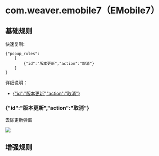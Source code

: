# com.weaver.emobile7（EMobile7）

## 基础规则

快速复制:
```
{"popup_rules":
    [
        {"id":"版本更新","action":"取消"}
    ]
}
```
详细说明：
- [{"id":"版本更新","action":"取消"}](#id版本更新action取消)

### {"id":"版本更新","action":"取消"}
去除更新弹窗

![](./assets/更新弹窗.jpg)


## 增强规则